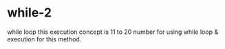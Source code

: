 # while-2
while loop this execution concept is 11 to 20 number
for using while loop & execution for this method.
